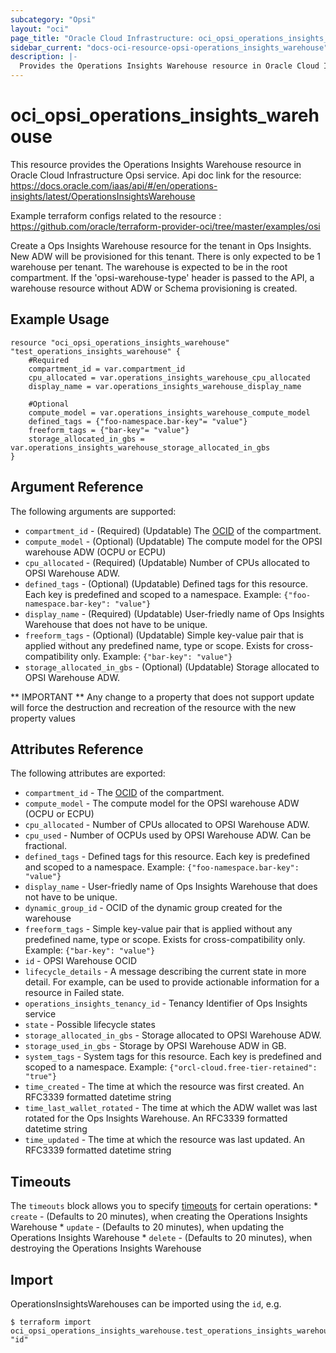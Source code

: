 ```yaml
---
subcategory: "Opsi"
layout: "oci"
page_title: "Oracle Cloud Infrastructure: oci_opsi_operations_insights_warehouse"
sidebar_current: "docs-oci-resource-opsi-operations_insights_warehouse"
description: |-
  Provides the Operations Insights Warehouse resource in Oracle Cloud Infrastructure Opsi service
---
```


# oci_opsi_operations_insights_warehouse
This resource provides the Operations Insights Warehouse resource in Oracle Cloud Infrastructure Opsi service.
Api doc link for the resource: https://docs.oracle.com/iaas/api/#/en/operations-insights/latest/OperationsInsightsWarehouse

Example terraform configs related to the resource : https://github.com/oracle/terraform-provider-oci/tree/master/examples/osi

Create a Ops Insights Warehouse resource for the tenant in Ops Insights. New ADW will be provisioned for this tenant.
There is only expected to be 1 warehouse per tenant. The warehouse is expected to be in the root compartment. If the 'opsi-warehouse-type'
header is passed to the API, a warehouse resource without ADW or Schema provisioning is created.


## Example Usage

```hcl
resource "oci_opsi_operations_insights_warehouse" "test_operations_insights_warehouse" {
	#Required
	compartment_id = var.compartment_id
	cpu_allocated = var.operations_insights_warehouse_cpu_allocated
	display_name = var.operations_insights_warehouse_display_name

	#Optional
	compute_model = var.operations_insights_warehouse_compute_model
	defined_tags = {"foo-namespace.bar-key"= "value"}
	freeform_tags = {"bar-key"= "value"}
	storage_allocated_in_gbs = var.operations_insights_warehouse_storage_allocated_in_gbs
}
```

## Argument Reference

The following arguments are supported:

* `compartment_id` - (Required) (Updatable) The [OCID](https://docs.cloud.oracle.com/iaas/Content/General/Concepts/identifiers.htm) of the compartment.
* `compute_model` - (Optional) (Updatable) The compute model for the OPSI warehouse ADW (OCPU or ECPU)
* `cpu_allocated` - (Required) (Updatable) Number of CPUs allocated to OPSI Warehouse ADW. 
* `defined_tags` - (Optional) (Updatable) Defined tags for this resource. Each key is predefined and scoped to a namespace. Example: `{"foo-namespace.bar-key": "value"}` 
* `display_name` - (Required) (Updatable) User-friedly name of Ops Insights Warehouse that does not have to be unique.
* `freeform_tags` - (Optional) (Updatable) Simple key-value pair that is applied without any predefined name, type or scope. Exists for cross-compatibility only. Example: `{"bar-key": "value"}` 
* `storage_allocated_in_gbs` - (Optional) (Updatable) Storage allocated to OPSI Warehouse ADW. 


** IMPORTANT **
Any change to a property that does not support update will force the destruction and recreation of the resource with the new property values

## Attributes Reference

The following attributes are exported:

* `compartment_id` - The [OCID](https://docs.cloud.oracle.com/iaas/Content/General/Concepts/identifiers.htm) of the compartment.
* `compute_model` - The compute model for the OPSI warehouse ADW (OCPU or ECPU)
* `cpu_allocated` - Number of CPUs allocated to OPSI Warehouse ADW. 
* `cpu_used` - Number of OCPUs used by OPSI Warehouse ADW. Can be fractional. 
* `defined_tags` - Defined tags for this resource. Each key is predefined and scoped to a namespace. Example: `{"foo-namespace.bar-key": "value"}` 
* `display_name` - User-friedly name of Ops Insights Warehouse that does not have to be unique.
* `dynamic_group_id` - OCID of the dynamic group created for the warehouse
* `freeform_tags` - Simple key-value pair that is applied without any predefined name, type or scope. Exists for cross-compatibility only. Example: `{"bar-key": "value"}` 
* `id` - OPSI Warehouse OCID
* `lifecycle_details` - A message describing the current state in more detail. For example, can be used to provide actionable information for a resource in Failed state.
* `operations_insights_tenancy_id` - Tenancy Identifier of Ops Insights service
* `state` - Possible lifecycle states
* `storage_allocated_in_gbs` - Storage allocated to OPSI Warehouse ADW. 
* `storage_used_in_gbs` - Storage by OPSI Warehouse ADW in GB. 
* `system_tags` - System tags for this resource. Each key is predefined and scoped to a namespace. Example: `{"orcl-cloud.free-tier-retained": "true"}` 
* `time_created` - The time at which the resource was first created. An RFC3339 formatted datetime string
* `time_last_wallet_rotated` - The time at which the ADW wallet was last rotated for the Ops Insights Warehouse. An RFC3339 formatted datetime string
* `time_updated` - The time at which the resource was last updated. An RFC3339 formatted datetime string

## Timeouts

The `timeouts` block allows you to specify [timeouts](https://registry.terraform.io/providers/oracle/oci/latest/docs/guides/changing_timeouts) for certain operations:
	* `create` - (Defaults to 20 minutes), when creating the Operations Insights Warehouse
	* `update` - (Defaults to 20 minutes), when updating the Operations Insights Warehouse
	* `delete` - (Defaults to 20 minutes), when destroying the Operations Insights Warehouse


## Import

OperationsInsightsWarehouses can be imported using the `id`, e.g.

```
$ terraform import oci_opsi_operations_insights_warehouse.test_operations_insights_warehouse "id"
```

